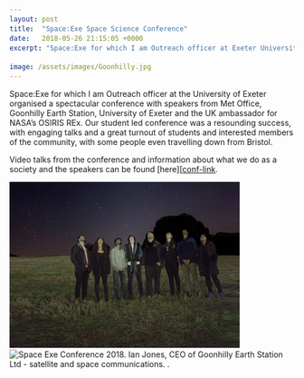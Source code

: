 ```yaml
---
layout: post
title:  "Space:Exe Space Science Conference"
date:   2018-05-26 21:15:05 +0000
excerpt: "Space:Exe for which I am Outreach officer at Exeter University organised a spectacular conference with speakers from Met Office, Goonhilly Earth Station & UK ambassador for NASA’s OSIRIS REx."

image: /assets/images/Goonhilly.jpg
---
```

Space:Exe for which I am Outreach officer at the University of Exeter organised a spectacular conference with speakers from Met Office, Goonhilly Earth Station, University of Exeter and the UK ambassador for NASA’s OSIRIS REx.
Our student led conference was a resounding success, with engaging talks and a great turnout of students and interested members of the community, with some people even travelling down from Bristol.

Video talks from the conference and information about what we do as a society and the speakers can be found [here][[conf-link].
 


![Myself and the team at a stargazing social.](/assets/images/SpaceExeStarGaze2.png)
![Space Exe Conference 2018. Ian Jones, CEO of Goonhilly Earth Station Ltd - satellite and space communications.
.](/assets/images/Goonhilly.jpg)



[conf-link]: https://spaceexe.org/conf/2018/

